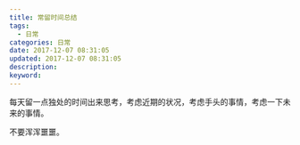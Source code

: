 ```yaml
---
title: 常留时间总结
tags:
  - 日常
categories: 日常
date: 2017-12-07 08:31:05
updated: 2017-12-07 08:31:05
description:
keyword:
---
```


每天留一点独处的时间出来思考，考虑近期的状况，考虑手头的事情，考虑一下未来的事情。

不要浑浑噩噩。
<!-- more -->

